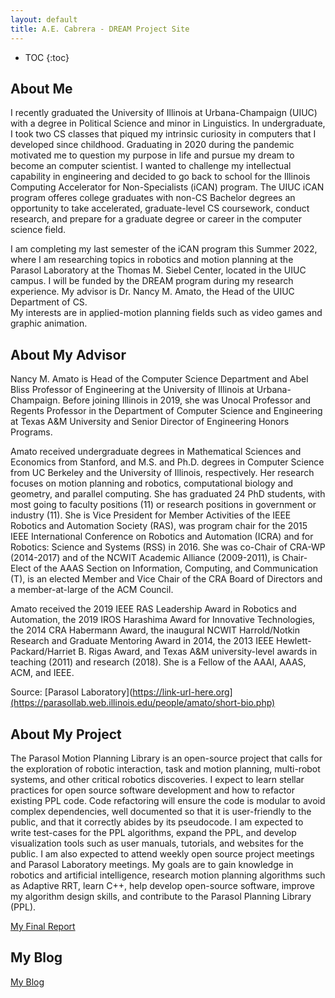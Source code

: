 ```yaml
---
layout: default
title: A.E. Cabrera - DREAM Project Site
---
```


* TOC
{:toc}

## About Me

I recently graduated the University of Illinois at Urbana-Champaign (UIUC) with a 
degree in Political Science and minor in Linguistics. In undergraduate, I took two CS classes
that piqued my intrinsic curiosity in computers that I developed since childhood. Graduating 
in 2020 during the pandemic motivated me to question my purpose in life and pursue my dream to become an computer scientist. 
I wanted to challenge my intellectual capability in engineering and decided to go back to school for the Illinois Computing Accelerator for Non-Specialists (iCAN) program. The UIUC iCAN program offeres college graduates with non-CS Bachelor degrees an opportunity to take accelerated,
graduate-level CS coursework, conduct research, and prepare for a graduate degree or career in the computer science field. <br>

I am completing my last semester of the iCAN program this Summer 2022, where I am researching topics in
robotics and motion planning at the Parasol Laboratory at the Thomas M. Siebel Center, located in the UIUC campus. 
I will be funded by the DREAM program during my research experience. My
advisor is Dr. Nancy M. Amato, the Head of the UIUC Department of CS.  
My interests are in applied-motion planning fields such as video games and graphic animation.

## About My Advisor

Nancy M. Amato is Head of the Computer Science Department and Abel Bliss Professor of Engineering at the University of Illinois at Urbana-Champaign. Before joining Illinois in 2019, she was Unocal Professor and Regents Professor in the Department of Computer Science and Engineering at Texas A&M University and Senior Director of Engineering Honors Programs.

Amato received undergraduate degrees in Mathematical Sciences and Economics from Stanford, and M.S. and Ph.D. degrees in Computer Science from UC Berkeley and the University of Illinois, respectively. Her research focuses on motion planning and robotics, computational biology and geometry, and parallel computing. She has graduated 24 PhD students, with most going to faculty positions (11) or research positions in government or industry (11). She is Vice President for Member Activities of the IEEE Robotics and Automation Society (RAS), was program chair for the 2015 IEEE International Conference on Robotics and Automation (ICRA) and for Robotics: Science and Systems (RSS) in 2016. She was co-Chair of CRA-WP (2014-2017) and of the NCWIT Academic Alliance (2009-2011), is Chair-Elect of the AAAS Section on Information, Computing, and Communication (T), is an elected Member and Vice Chair of the CRA Board of Directors and a member-at-large of the ACM Council.

Amato received the 2019 IEEE RAS Leadership Award in Robotics and Automation, the 2019 IROS Harashima Award for Innovative Technologies, the 2014 CRA Habermann Award, the inaugural NCWIT Harrold/Notkin Research and Graduate Mentoring Award in 2014, the 2013 IEEE Hewlett-Packard/Harriet B. Rigas Award, and Texas A&M university-level awards in teaching (2011) and research (2018). She is a Fellow of the AAAI, AAAS, ACM, and IEEE.

Source: [Parasol Laboratory](https://link-url-here.org](https://parasollab.web.illinois.edu/people/amato/short-bio.php)


## About My Project

The Parasol Motion Planning Library is an open-source project that calls for the exploration of robotic interaction, task and motion planning, multi-robot systems, and other critical robotics discoveries. I expect to learn stellar practices for open source software development and how to refactor existing PPL code. Code refactoring will ensure the code is modular to avoid complex dependencies, well documented so that it is user-friendly to the public, and that it correctly abides by its pseudocode. I am expected to write test-cases for the PPL algorithms, expand the PPL, and develop visualization tools such as user manuals, tutorials, and websites for the public. I am also expected to attend weekly open source project meetings and Parasol Laboratory meetings.
My goals are to gain knowledge in robotics and artificial intelligence, research motion planning algorithms such as Adaptive RRT, learn C++, help develop open-source software, improve my algorithm design skills, and contribute to the Parasol Planning Library (PPL). 

[My Final Report](files/finalreport.pdf)

## My Blog

[My Blog](blog.html)
